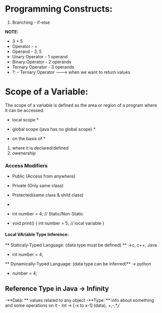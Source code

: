 # Programming Constructs:

1. Branching - if-else











**NOTE:**
- 3 + 5
- Operator - +
- Operand - 3, 5
- Unary Operator - 1 operand
- Binary Operator - 2 operands
- Ternary Operator - 3 operands
- ?: - Ternary Operator ---> when we want to return values

# Scope of a Variable:
The scope of a variable is defined as the area or region of a program 
where it can be accessed. 
* local scope *
* global scope (java has no global scope) *

* on the basis of *
1. where it is declared/defined
2. owenership

### Access Modifiers
- Public   (Access from anywhere)
- Private  (Only same class)
- Protected(same class & shild class)
- <Default>

- int number = 4;  // Static/Non-Static
- void print() {
   int number = 5;   // local variable
}



#### Local VAriable Type Inference: 

** Staticaly-Typed Language: (data type must be defined) **
->c, c++, Java
- int number = 4;

** Dynamically-Typed Language: (data type can be inferred)**
-> python
- number = 4;


## Reference Type in Java -> Infinity 

-**Data: ** values related to any object
-**Type: ** info about something and some operations on it
            - int -> [-x to x-1] (data), +,-,*,/
